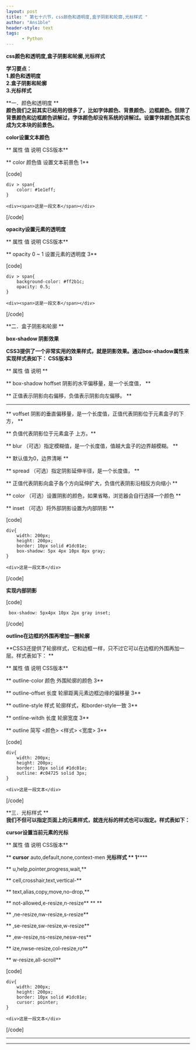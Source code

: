 ```yaml
---
layout: post
title: " 第七十六节，css颜色和透明度,盒子阴影和轮廓,光标样式 "
author: "Ans1ble"
header-style: text
tags:
      - Python
---
```


**css颜色和透明度,盒子阴影和轮廓,光标样式**





  
**学习要点：**  
 **1.颜色和透明度**  
 **2.盒子阴影和轮廓**  
 **3.光标样式**



**一．颜色和透明度 **  
**颜色我们之前其实已经用的很多了，比如字体颜色、背景颜色、边框颜色。但除了背景颜色和边框颜色讲解过，字体颜色却没有系统的讲解过。设置字体颜色其实也成为文本块的前景色。**



**color设置文本颜色**

  **          属性               值                 说明
CSS版本**

**             color             颜色值          设置文本前景色                    1**

[code]

    div > span{
        color: #1e1eff;
    }
    
    <div><span>这是一段文本</span></div>
[/code]



**opacity设置元素的透明度**

  **         属性               值                  说明
CSS版本**

**            opacity          0 ~ 1            设置元素的透明度
3**

[code]

    div > span{
        background-color: #ff2b1c;
        opacity: 0.5;
    }
    
    <div><span>这是一段文本</span></div>
[/code]



**二．盒子阴影和轮廓  **



**box-shadow **阴影效果****

**CSS3提供了一个非常实用的效果样式，就是阴影效果。通过box-shadow属性来实现样式表如下： **CSS版本3****

**         属性            值                说明
**

**   box-shadow      hoffset            阴影的水平偏移量，是一个长度值，
**

**                                                    正值表示阴影向右偏移，负值表示阴影向左偏移。
**

**                         **

**                                voffset
阴影的垂直偏移量，是一个长度值，正值代表阴影位于元素盒子的下方， **

**                                                          负值代表阴影位于元素盒子 上方。**



**                            blur
（可选）指定模糊值，是一个长度值，值越大盒子的边界越模糊。                           **

**                                                               默认值为0，边界清晰
**



**                                 spread
（可选）指定阴影延伸半径，是一个长度值，                                                    **

**
正值代表阴影向盒子各个方向延伸扩大，负值代表阴影沿相反方向缩小    **



**                                 color
（可选）设置阴影的颜色，如果省略，浏览器会自行选择一个颜色                          **



**                                 inset                      （可选）将外部阴影设置为内部阴影
**

[code]

    div{
        width: 200px;
        height: 200px;
        border: 10px solid #1dc01e;
        box-shadow: 5px 4px 10px 8px gray;
    }
    
    <div>这是一段文本</div>
[/code]

**实现内部阴影**

[code]

     box-shadow: 5px4px 10px 2px gray inset;
[/code]



**outline在边框的外围再增加一圈轮廓**

**CSS3还提供了轮廓样式，它和边框一样，只不过它可以在边框的外围再加一层。样式表如下：  **

**            属性               值                   说明                 CSS版本**

**        outline-color       颜色   外围轮廓的颜色                              3**

**       outline-offset       长度   轮廓距离元素边框边缘的偏移量          3**

**        outline-style           样式   轮廓样式，和border-style一致         3**

**        ontline-witdh      长度   轮廓宽度
3**

**           outline          简写              <颜色> <样式> <宽度>
3**

[code]

    div{
        width: 200px;
        height: 200px;
        border: 10px solid #1dc01e;
        outline: #c04725 solid 3px;
    }
    
    <div>这是一段文本</div>
[/code]



**三．光标样式 **  
**我们不但可以指定页面上的元素样式，就连光标的样式也可以指定。样式表如下：**

**cursor设置当前元素的光标**

**      属性            值                     说明                     CSS版本**

**      **cursor**                   auto,default,none,context-men
**光标样式                     **  1******

**                                 u,help,pointer,progress,wait,**

**                                 cell,crosshair,text,vertical-**

**                                 text,alias,copy,move,no-drop,**

**                                 not-allowed,e-resize,n-resize** **
**

**                                 ,ne-resize,nw-resize,s-resize**

**                                 ,se-resize,sw-resize,w-resize**

**                                 ,ew-resize,ns-resize,nesw-res**

**                                 ize,nwse-resize,col-resize,ro**

**                                 w-resize,all-scroll**

[code]

    div{
        width: 200px;
        height: 200px;
        border: 10px solid #1dc01e;
        cursor: pointer;
    }
    
    <div>这是一段文本</div>
[/code]



**                              **

**                                 **

